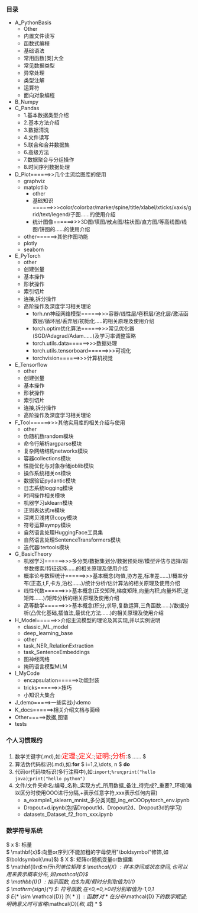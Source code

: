 ### 目录

* A_PythonBasis
    * Other
    * 内置文件读写
    * 函数式编程
    * 基础语法
    * 常用函数[类]大全
    * 常见数据类型
    * 异常处理
    * 类型注解
    * 运算符
    * 面向对象编程
* B_Numpy
* C_Pandas
    * 1.基本数据类型介绍
    * 2.基本方法介绍
    * 3.数据清洗
    * 4.文件读写
    * 5.联合和合并数据集
    * 6.高级方法
    * 7.数据聚合与分组操作
    * 8.时间序列数据处理
* D_Plot======>>几个主流绘图库的使用
    * graphviz
    * matplotlib
        * other
        * 基础知识======>>>color/colorbar/marker/spine/title/xlabel/xticks/xaxis/grid/text/legend/子图......的使用介绍
        * 统计图像======>>>3D图/填图/散点图/柱状图/直方图/等高线图/线图/饼图的......的使用介绍
    * other======>其他作图功能
    * plotly
    * seaborn
* E_PyTorch
    * other
    * 创建张量
    * 基本操作
    * 形状操作
    * 索引切片
    * 连接,拆分操作
    * 高阶操作及深度学习相关理论
        * torh.nn神经网络模型======>>>容器/线性层/卷积层/池化层/激活函数层/循环层/丢弃层/初始化.....的相关原理及使用介绍
        * torch.optim优化算法======>>>常见优化器(SGD/Adagrad/Adam......)及学习率调整策略
        * torch.utils.data======>>>数据处理
        * torch.utils.tensorboard======>>>可视化
        * torchvision======>>>计算机视觉
* E_Tensorflow
    * other
    * 创建张量
    * 基本操作
    * 形状操作
    * 索引切片
    * 连接,拆分操作
    * 高阶操作及深度学习相关理论
* F_Tool======>>>其他实用库的相关介绍与使用
    * other
    * 伪随机数random模块
    * 命令行解析argparse模块
    * 复杂网络结构networkx模块
    * 容器collections模块
    * 性能优化与对象存储joblib模块
    * 操作系统相关os模块
    * 数据验证pydantic模块
    * 日志系统logging模块
    * 时间操作相关模块
    * 机器学习sklearn模块
    * 正则表达式re模块
    * 深拷贝浅拷贝copy模块
    * 符号运算sympy模块
    * 自然语言处理HuggingFace工具集
    * 自然语言处理SentenceTransformers模块
    * 迭代器itertools模块
* G_BasicTheory
    * 机器学习======>>>多分类/数据集划分/数据预处理/模型评估与选择/超参数搜索/特征选择......的相关原理及使用介绍
    * 概率论与数理统计======>>>基本概念(均值,协方差,标准差......)/概率分布(正态,t,F,卡方,泊松......)/统计分析/估计算法的相关原理及使用介绍
    * 线性代数======>>>基本概念(正交矩阵,梯度矩阵,向量内积,向量外积,逆矩阵......)/矩阵分析的相关原理及使用介绍
    * 高等数学======>>>基本概念(积分,求导,复数运算,三角函数......)/数据分析(凸优化基础,插值法,最优化方法......)的相关原理及使用介绍
* H_Model======>>介绍主流模型的理论及其实现,并以实例说明
    * classic_ML_model
    * deep_learning_base
    * other
    * task_NER_RelationExtraction
    * task_SentenceEmbeddings
    * 图神经网络
    * 掩码语言模型MLM
* I_MyCode
    * encapsulation======>功能封装
    * tricks======>>技巧
    * 小知识大集合
* J_demo=====>一些实战小demo
* K_docs======>相关介绍文档与面经
* Other=====>数据,图谱
* tests


### 个人习惯规约

1. 数学关键字(.md),如:<font color='red' size=4>定理:</font>;<font color='red' size=4>定义:</font>;<font color='red' size=4>证明:</font>;<font color='red' size=4>分析:</font>$ ...... $
2. 算法伪代码标识(.md),如:**for**  $ i=1,2,\dots, n $ **do**
3. 代码or代码块标识(多行注释中),如:`import`;`%run`;`print("hello java)`;```print("hello python")```
4. 文件/文件夹命名:编号\_名称\_实现方式\_所用数据\_备注\_待完成?\_重要?_环境(难以区分时使用OOO进行分隔,+表示任意字符,xxx表示任何内容)
    * a\_example1\_sklearn\_mnist\_多分类问题\_ing\_erOOOpytorch_env.ipynb
    * Dropout+d.ipynb(包括Dropout1d、Dropout2d、Dropout3d的学习)
    * datasets_Dataset_f2_from_xxx.ipynb

### 数学符号系统

$ x $: 标量      
$ \mathbf{x}$:向量or序列(不能加粗的字母使用"\boldsymbol"修饰,如$\boldsymbol{\mu}$)
$ X $: 矩阵or随机变量or数据集   
$ \mathbf{I}_n$:n行n列单位矩阵
$ \mathcal{X} $: 样本空间或状态空间,也可以用来表示概率分布,如$\mathcal{D}$     
$ \mathbb{I}(*) $:  指示函数,在$*$为真/假时分别取值为1/0   
$ \mathrm{sign}(*) $:  符号函数,在<0,=0,>0时分别取值为-1,0,1  
$ E_{* \sim \mathcal{D}} [f( * )] $: 函数$f$对$ * $在分布$\mathcal{D}$下的数学期望;明确意义时可省略$\mathcal{D}$[和,或]$ * $